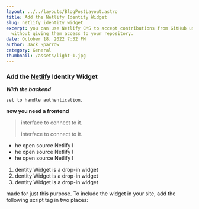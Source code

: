 ```yaml
---
layout: ../../layouts/BlogPostLayout.astro
title: Add the Netlify Identity Widget
slug: netlify identity widget
excerpt: you can use Netlify CMS to accept contributions from GitHub users
  without giving them access to your repository.
date: October 18, 2022 7:32 PM
author: Jack Sparrow
category: General
thumbnail: /assets/light-1.jpg
---
```

### Add the [Netlify](www.netlify.com) Identity Widget

***With the backend*** 

`set to handle authentication,`

 **now you need a frontend**

>  interface to connect to it. 
>
> interface to connect to it. 

* he open source Netlify I
* he open source Netlify I
* he open source Netlify I

1. dentity Widget is a drop-in widget
2. dentity Widget is a drop-in widget
3. dentity Widget is a drop-in widget

made for just this purpose. To include the widget in your site, add the following script tag in two places: